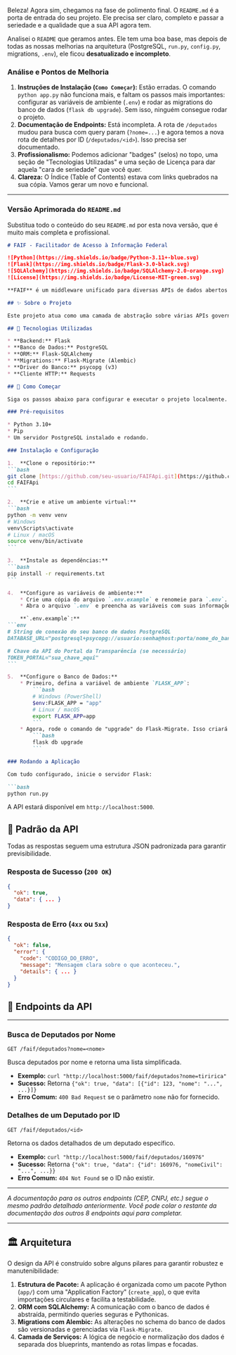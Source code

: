 Beleza\! Agora sim, chegamos na fase de polimento final. O `README.md` é a porta de entrada do seu projeto. Ele precisa ser claro, completo e passar a seriedade e a qualidade que a sua API agora tem.

Analisei o `README` que geramos antes. Ele tem uma boa base, mas depois de todas as nossas melhorias na arquitetura (PostgreSQL, `run.py`, `config.py`, migrations, `.env`), ele ficou **desatualizado e incompleto**.

### Análise e Pontos de Melhoria

1.  **Instruções de Instalação (`Como Começar`):** Estão erradas. O comando `python app.py` não funciona mais, e faltam os passos mais importantes: configurar as variáveis de ambiente (`.env`) e rodar as migrations do banco de dados (`flask db upgrade`). Sem isso, ninguém consegue rodar o projeto.
2.  **Documentação de Endpoints:** Está incompleta. A rota de `/deputados` mudou para busca com query param (`?nome=...`) e agora temos a nova rota de detalhes por ID (`/deputados/<id>`). Isso precisa ser documentado.
3.  **Profissionalismo:** Podemos adicionar "badges" (selos) no topo, uma seção de "Tecnologias Utilizadas" e uma seção de Licença para dar aquela "cara de seriedade" que você quer.
4.  **Clareza:** O Índice (Table of Contents) estava com links quebrados na sua cópia. Vamos gerar um novo e funcional.

-----

### Versão Aprimorada do `README.md`

Substitua todo o conteúdo do seu `README.md` por esta nova versão, que é muito mais completa e profissional.

````markdown
# FAIF - Facilitador de Acesso à Informação Federal

![Python](https://img.shields.io/badge/Python-3.11+-blue.svg)
![Flask](https://img.shields.io/badge/Flask-3.0-black.svg)
![SQLAlchemy](https://img.shields.io/badge/SQLAlchemy-2.0-orange.svg)
![License](https://img.shields.io/badge/License-MIT-green.svg)

**FAIF** é um middleware unificado para diversas APIs de dados abertos do governo brasileiro. O objetivo é simplificar o acesso à informação, oferecendo endpoints consistentes e respostas padronizadas para serem consumidas por aplicações externas.

## ✨ Sobre o Projeto

Este projeto atua como uma camada de abstração sobre várias APIs governamentais, cada uma com suas particularidades. Ao oferecer uma única interface com rotas bem definidas e um padrão de resposta consistente, o FAIF acelera o desenvolvimento de aplicações que consomem dados públicos.

## 🚀 Tecnologias Utilizadas

* **Backend:** Flask
* **Banco de Dados:** PostgreSQL
* **ORM:** Flask-SQLAlchemy
* **Migrations:** Flask-Migrate (Alembic)
* **Driver do Banco:** psycopg (v3)
* **Cliente HTTP:** Requests

## 🏁 Como Começar

Siga os passos abaixo para configurar e executar o projeto localmente.

### Pré-requisitos

* Python 3.10+
* Pip
* Um servidor PostgreSQL instalado e rodando.

### Instalação e Configuração

1.  **Clone o repositório:**
```bash
git clone [https://github.com/seu-usuario/FAIFApi.git](https://github.com/seu-usuario/FAIFApi.git)
cd FAIFApi
```

2.  **Crie e ative um ambiente virtual:**
```bash
python -m venv venv
# Windows
venv\Scripts\activate
# Linux / macOS
source venv/bin/activate
```

3.  **Instale as dependências:**
```bash
pip install -r requirements.txt
```

4.  **Configure as variáveis de ambiente:**
    * Crie uma cópia do arquivo `.env.example` e renomeie para `.env`.
    * Abra o arquivo `.env` e preencha as variáveis com suas informações.

    **`.env.example`:**
```env
# String de conexão do seu banco de dados PostgreSQL
DATABASE_URL="postgresql+psycopg://usuario:senha@host:porta/nome_do_banco"

# Chave da API do Portal da Transparência (se necessário)
TOKEN_PORTAL="sua_chave_aqui"
```

5.  **Configure o Banco de Dados:**
    * Primeiro, defina a variável de ambiente `FLASK_APP`:
        ```bash
        # Windows (PowerShell)
        $env:FLASK_APP = "app"
        # Linux / macOS
        export FLASK_APP=app
        ```
    * Agora, rode o comando de "upgrade" do Flask-Migrate. Isso criará todas as tabelas no seu banco de dados PostgreSQL com base nos modelos definidos em `models.py`.
        ```bash
        flask db upgrade
        ```

### Rodando a Aplicação

Com tudo configurado, inicie o servidor Flask:

```bash
python run.py
````

A API estará disponível em `http://localhost:5000`.

## 📖 Padrão da API

Todas as respostas seguem uma estrutura JSON padronizada para garantir previsibilidade.

### Resposta de Sucesso (`200 OK`)

```json
{
  "ok": true,
  "data": { ... }
}
```

### Resposta de Erro (`4xx` ou `5xx`)

```json
{
  "ok": false,
  "error": {
    "code": "CODIGO_DO_ERRO",
    "message": "Mensagem clara sobre o que aconteceu.",
    "details": { ... } 
  }
}
```

## 🔗 Endpoints da API

-----

### Busca de Deputados por Nome

`GET /faif/deputados?nome=<nome>`

Busca deputados por nome e retorna uma lista simplificada.

  * **Exemplo:** `curl "http://localhost:5000/faif/deputados?nome=tiririca"`
  * **Sucesso:** Retorna `{"ok": true, "data": [{"id": 123, "nome": "...", ...}]}`
  * **Erro Comum:** `400 Bad Request` se o parâmetro `nome` não for fornecido.

### Detalhes de um Deputado por ID

`GET /faif/deputados/<id>`

Retorna os dados detalhados de um deputado específico.

  * **Exemplo:** `curl "http://localhost:5000/faif/deputados/160976"`
  * **Sucesso:** Retorna `{"ok": true, "data": {"id": 160976, "nomeCivil": "...", ...}}`
  * **Erro Comum:** `404 Not Found` se o ID não existir.

-----

*A documentação para os outros endpoints (CEP, CNPJ, etc.) segue o mesmo padrão detalhado anteriormente.*
*Você pode colar o restante da documentação dos outros 8 endpoints aqui para completar.*

-----

## 🏛️ Arquitetura

O design da API é construído sobre alguns pilares para garantir robustez e manutenibilidade:

1.  **Estrutura de Pacote:** A aplicação é organizada como um pacote Python (`app/`) com uma "Application Factory" (`create_app`), o que evita importações circulares e facilita a testabilidade.
2.  **ORM com SQLAlchemy:** A comunicação com o banco de dados é abstraída, permitindo queries seguras e Pythonicas.
3.  **Migrations com Alembic:** As alterações no schema do banco de dados são versionadas e gerenciadas via `Flask-Migrate`.
4.  **Camada de Serviços:** A lógica de negócio e normalização dos dados é separada dos blueprints, mantendo as rotas limpas e focadas.
